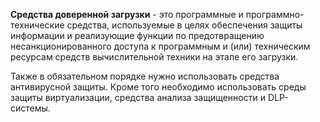 **Средства доверенной загрузки** - это программные и программно-технические  средства, используемые в целях обеспечения защиты информации и реализующие  функции по предотвращению несанкционированного доступа к программным и (или)  техническим ресурсам средств вычислительной техники на этапе его загрузки.

Также в обязательном порядке нужно использовать средства антивирусной защиты. Кроме того необходимо использовать среды защиты виртуализации, средства анализа защищенности и DLP-системы.
